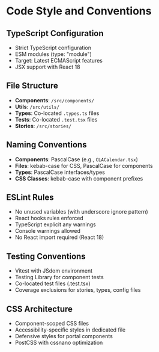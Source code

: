 # Code Style and Conventions

## TypeScript Configuration
- Strict TypeScript configuration
- ESM modules (type: "module")
- Target: Latest ECMAScript features
- JSX support with React 18

## File Structure
- **Components**: `/src/components/`
- **Utils**: `/src/utils/`
- **Types**: Co-located `.types.ts` files
- **Tests**: Co-located `.test.tsx` files
- **Stories**: `/src/stories/`

## Naming Conventions
- **Components**: PascalCase (e.g., `CLACalendar.tsx`)
- **Files**: kebab-case for CSS, PascalCase for components
- **Types**: PascalCase interfaces/types
- **CSS Classes**: kebab-case with component prefixes

## ESLint Rules
- No unused variables (with underscore ignore pattern)
- React hooks rules enforced
- TypeScript explicit any warnings
- Console warnings allowed
- No React import required (React 18)

## Testing Conventions
- Vitest with JSdom environment
- Testing Library for component tests
- Co-located test files (.test.tsx)
- Coverage exclusions for stories, types, config files

## CSS Architecture
- Component-scoped CSS files
- Accessibility-specific styles in dedicated file
- Defensive styles for portal components
- PostCSS with cssnano optimization